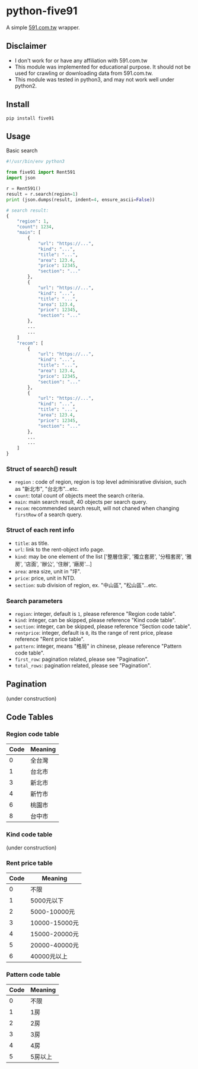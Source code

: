 # python-five91

A simple [591.com.tw](www.591.com.tw) wrapper.

## Disclaimer

- I don't work for or have any affiliation with 591.com.tw
- This module was implemented for educational purpose. It should not be used for crawling or downloading data from 591.com.tw.
- This module was tested in python3, and may not work well under python2.

## Install

```
pip install five91
```

## Usage

Basic search

```py
#!/usr/bin/env python3

from five91 import Rent591
import json

r = Rent591()
result = r.search(region=1)
print (json.dumps(result, indent=4, ensure_ascii=False))

# search result:
{
    "region": 1,
    "count": 1234,
    "main": [
        {
            "url": "https://...",
            "kind": "...",
            "title": "...",
            "area": 123.4,
            "price": 12345,
            "section": "..."
        },
        {
            "url": "https://...",
            "kind": "...",
            "title": "...",
            "area": 123.4,
            "price": 12345,
            "section": "..."
        },
        ...
        ...
    ]
    "recom": [
        {
            "url": "https://...",
            "kind": "...",
            "title": "...",
            "area": 123.4,
            "price": 12345,
            "section": "..."
        },
        {
            "url": "https://...",
            "kind": "...",
            "title": "...",
            "area": 123.4,
            "price": 12345,
            "section": "..."
        },
        ...
        ...
    ]
}
```

### Struct of search() result

- `region` : code of region, region is top level adminisrative division, such as "新北市", "台北市"...etc.
- `count`: total count of objects meet the search criteria.
- `main`: main search result, 40 objects per search query.
- `recom`: recommended search result, will not chaned when changing `firstRow` of a search query.

### Struct of each rent info

- `title`: as title.
- `url`: link to the rent-object info page.
- `kind`: may be one element of the list ['整層住家', '獨立套房', '分租套房', '雅房', '店面', '辦公', '住辦', '廠房'...]
- `area`: area size, unit in "坪".
- `price`: price, unit in NTD.
- `section`: sub division of region, ex. "中山區", "松山區"...etc.

### Search parameters

- `region`: integer, default is `1`, please reference "Region code table".
- `kind`: integer, can be skipped, please reference "Kind code table".
- `section`: integer, can be skipped, please reference "Section code table".
- `rentprice`: integer, default is `0`, its the range of rent price, please reference "Rent price table".
- `pattern`: integer, means "格局" in chinese, please reference "Pattern code table".
- `first_row`: pagination related, please see "Pagination".
- `total_rows`: pagination related, please see "Pagination".

## Pagination

(under construction)

## Code Tables

### Region code table

| Code | Meaning    |
| ---- | ---------- |
| 0    | 全台灣     |
| 1    | 台北市     |
| 3    | 新北市     |
| 4    | 新竹市     |
| 6    | 桃園市     |
| 8    | 台中市     |

### Kind code table

(under construction)

### Rent price table

| Code | Meaning       |
| ---- | ------------- |
| 0    | 不限          |
| 1    | 5000元以下    |
| 2    | 5000-10000元  |
| 3    | 10000-15000元 |
| 4    | 15000-20000元 |
| 5    | 20000-40000元 |
| 6    | 40000元以上   |

### Pattern code table

| Code | Meaning  |
| ---- | -------- |
| 0    | 不限     |
| 1    |  1房     |
| 2    |  2房     |
| 3    |  3房     |
| 4    |  4房     |
| 5    |  5房以上 |
